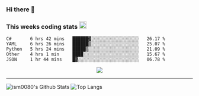 ### Hi there 👋

<!--START_SECTION:giphy-->
<!--END_SECTION:giphy-->

### This weeks coding stats <img src="https://media1.giphy.com/media/LmNwrBhejkK9EFP504/giphy.gif?cid=ecf05e4723nsktnyyj53u162g7cy5rjqfg6gz06kxdg5y55g&rid=giphy.gif" width="20" height="20" />
<!--START_SECTION:waka-->
```text
C#       6 hrs 42 mins   ██████▓░░░░░░░░░░░░░░░░░░   26.17 % 
YAML     6 hrs 26 mins   ██████▒░░░░░░░░░░░░░░░░░░   25.07 % 
Python   5 hrs 24 mins   █████▒░░░░░░░░░░░░░░░░░░░   21.09 % 
Other    4 hrs 1 min     ████░░░░░░░░░░░░░░░░░░░░░   15.67 % 
JSON     1 hr 44 mins    █▓░░░░░░░░░░░░░░░░░░░░░░░   06.78 % 
```
<!--END_SECTION:waka-->

<!--START_SECTION:comicstrip-->
<p align="center">
 <a href="https://xkcd.com/">
 <img src="https://imgs.xkcd.com/comics/siri.png" />
</a>
</p>
<!--END_SECTION:comicstrip-->

---

![ism0080's Github Stats](https://github-readme-stats.vercel.app/api?username=ism0080&show_icons=true%hide_border=true&hide=issues)
![Top Langs](https://github-readme-stats.vercel.app/api/top-langs/?username=ism0080&layout=compact)

<!--
**ism0080/ism0080** is a ✨ _special_ ✨ repository because its `README.md` (this file) appears on your GitHub profile.

Here are some ideas to get you started:

- 🔭 I’m currently working on ...
- 🌱 I’m currently learning ...
- 👯 I’m looking to collaborate on ...
- 🤔 I’m looking for help with ...
- 💬 Ask me about ...
- 📫 How to reach me: ...
- 😄 Pronouns: ...
- ⚡ Fun fact: ...
-->
